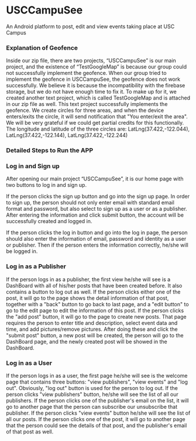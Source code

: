 # USCCampuSee
  An Android platform to post, edit and view events taking place at USC Campus

### Explanation of Geofence
  Inside our zip file, there are two projects, “USCCampuSee” is our main project, and the existence of “TestGoogleMap” is because our group could not successfully implement the geofence. 
  When our group tried to implement the geofence in USCCampuSee, the geofence does not work successfully. We believe it is because the incompatibility with the firebase storage, but we do not have enough time to fix it. To make up for it, we created another text project, which is called TestGoogleMap and is attached in our zip file as well. This text project successfully implements the geofence. We create circles for three areas, and when the device enters/exits the circle, it will send notification that "You enter/exit the area". We will be very grateful if we could get partial credits for this functionally.
  The longitude and latitude of the three circles are: LatLng(37.422,-122.044), LatLng(37.422,-122.144), LatLng(37.422,-122.244)

### Detailed Steps to Run the APP
  ### Log in and Sign up
  After opening our main project “USCCampuSee”, it is our home page with two buttons to log in and sign up. 
  
  If the person clicks the sign up button and go into the sign up page. In order to sign up, the person should not only enter email with standard email format and password, but also select to sign up as a user or as a publisher. After entering the information and click submit button, the account will be successfully created and logged in.
  
  If the person clicks the log in button and go into the log in page, the person should also enter the information of email, password and identity as a user or publisher. Then if the person enters the information correctly, he/she will be logged in.
  
  ### Log in as a Publisher
  If the person logs in as a publisher, the first view he/she will see is a DashBoard with all of his/her posts that have been created before. It also contains a button to log out as well. 
  If the person clicks either one of the post, it will go to the page shows the detail information of that post, together with a "back" button to go back to last page, and a "edit button" to go to the edit page to edit the information of this post.
  If the person clicks the "add post" button, it will go to the page to create new posts. That page requires the person to enter title and description, select event data and time, and add pictures/remove pictures. After doing these and click the "submit post" button, a new post will be created, the person will go to the DashBoard page, and the newly created post will be  showed in the DashBoard.
  
  ### Log in as a User
 If the person logs in as a user, the first page he/she will see is the welcome page that contains three buttons: "view publishers", "view events" and "log out". Obviously, "log out" button is used for the person to log out.
 If the person clicks "view publishers" button, he/she will see the list of all our publishers. If the person clicks one of the publisher's email on the list, it will go to another page that the person can subscribe our unsubscribe that publisher.
 If the person clicks "view events" button he/she will see the list of all our posts. If the person clicks one of the post, it will go to another page that the person could see the details of that post, and the publisher's email of that post as well.
